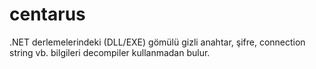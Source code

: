 # centarus
.NET derlemelerindeki (DLL/EXE) gömülü gizli anahtar, şifre, connection string vb. bilgileri decompiler kullanmadan bulur.
